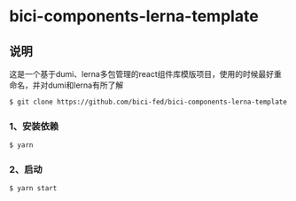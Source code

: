 # bici-components-lerna-template

## 说明

这是一个基于dumi、lerna多包管理的react组件库模版项目，使用的时候最好重命名，并对dumi和lerna有所了解

```bash
$ git clone https://github.com/bici-fed/bici-components-lerna-template.git bici-components
```

### 1、安装依赖

```bash
$ yarn
```

### 2、启动

```bash
$ yarn start
```
